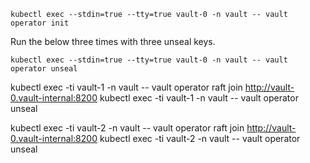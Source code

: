 ```
kubectl exec --stdin=true --tty=true vault-0 -n vault -- vault operator init
```

Run the below three times with three unseal keys.
```
kubectl exec --stdin=true --tty=true vault-0 -n vault -- vault operator unseal
```

kubectl exec -ti vault-1 -n vault -- vault operator raft join http://vault-0.vault-internal:8200
kubectl exec -ti vault-1 -n vault -- vault operator unseal

kubectl exec -ti vault-2 -n vault -- vault operator raft join http://vault-0.vault-internal:8200
kubectl exec -ti vault-2 -n vault -- vault operator unseal